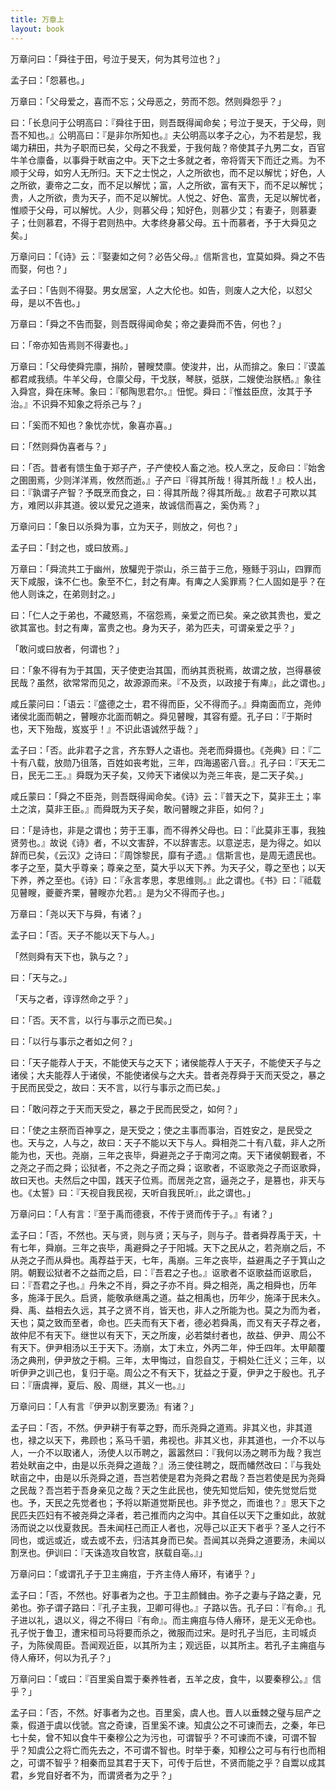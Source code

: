 ```yaml
---
title: 万章上
layout: book
---
```


万章问曰：「舜往于田，号泣于旻天，何为其号泣也？」

孟子曰：「怨慕也。」

万章曰：「父母爱之，喜而不忘；父母恶之，劳而不怨。然则舜怨乎？」

曰：「长息问于公明高曰：『舜往于田，则吾既得闻命矣；号泣于旻天，于父母，则吾不知也。』公明高曰：『是非尔所知也。』夫公明高以孝子之心，为不若是恝，我竭力耕田，共为子职而已矣，父母之不我爱，于我何哉？帝使其子九男二女，百官牛羊仓廪备，以事舜于畎亩之中。天下之士多就之者，帝将胥天下而迁之焉。为不顺于父母，如穷人无所归。天下之士悦之，人之所欲也，而不足以解忧；好色，人之所欲，妻帝之二女，而不足以解忧；富，人之所欲，富有天下，而不足以解忧；贵，人之所欲，贵为天子，而不足以解忧。人悦之、好色、富贵，无足以解忧者，惟顺于父母，可以解忧。人少，则慕父母；知好色，则慕少艾；有妻子，则慕妻子；仕则慕君，不得于君则热中。大孝终身慕父母。五十而慕者，予于大舜见之矣。」

万章问曰：「《诗》云：『娶妻如之何？必告父母。』信斯言也，宜莫如舜。舜之不告而娶，何也？」

孟子曰：「告则不得娶。男女居室，人之大伦也。如告，则废人之大伦，以怼父母，是以不告也。」

万章曰：「舜之不告而娶，则吾既得闻命矣；帝之妻舜而不告，何也？」

曰：「帝亦知告焉则不得妻也。」

万章曰：「父母使舜完廪，捐阶，瞽瞍焚廪。使浚井，出，从而揜之。象曰：『谟盖都君咸我绩。牛羊父母，仓廪父母，干戈朕，琴朕，弤朕，二嫂使治朕栖。』象往入舜宫，舜在床琴。象曰：『郁陶思君尔。』忸怩。舜曰：『惟兹臣庶，汝其于予治。』不识舜不知象之将杀己与？」

曰：「奚而不知也？象忧亦忧，象喜亦喜。」

曰：「然则舜伪喜者与？」

曰：「否。昔者有馈生鱼于郑子产，子产使校人畜之池。校人烹之，反命曰：『始舍之圉圉焉，少则洋洋焉，攸然而逝。』子产曰『得其所哉！得其所哉！』校人出，曰：『孰谓子产智？予既烹而食之，曰：得其所哉？得其所哉。』故君子可欺以其方，难罔以非其道。彼以爱兄之道来，故诚信而喜之，奚伪焉？」

万章问曰：「象日以杀舜为事，立为天子，则放之，何也？」

孟子曰：「封之也，或曰放焉。」

万章曰：「舜流共工于幽州，放驩兜于崇山，杀三苗于三危，殛鲧于羽山，四罪而天下咸服，诛不仁也。象至不仁，封之有庳。有庳之人奚罪焉？仁人固如是乎？在他人则诛之，在弟则封之。」

曰：「仁人之于弟也，不藏怒焉，不宿怨焉，亲爱之而已矣。亲之欲其贵也，爱之欲其富也。封之有庳，富贵之也。身为天子，弟为匹夫，可谓亲爱之乎？」

「敢问或曰放者，何谓也？」

曰：「象不得有为于其国，天子使吏治其国，而纳其贡税焉，故谓之放，岂得暴彼民哉？虽然，欲常常而见之，故源源而来。『不及贡，以政接于有庳』，此之谓也。」

咸丘蒙问曰：「语云：『盛德之士，君不得而臣，父不得而子。』舜南面而立，尧帅诸侯北面而朝之，瞽瞍亦北面而朝之。舜见瞽瞍，其容有蹙。孔子曰：『于斯时也，天下殆哉，岌岌乎！』不识此语诚然乎哉？」

孟子曰：「否。此非君子之言，齐东野人之语也。尧老而舜摄也。《尧典》曰：『二十有八载，放勋乃徂落，百姓如丧考妣，三年，四海遏密八音。』孔子曰：『天无二日，民无二王。』舜既为天子矣，又帅天下诸侯以为尧三年丧，是二天子矣。」

咸丘蒙曰：「舜之不臣尧，则吾既得闻命矣。《诗》云：『普天之下，莫非王土；率土之滨，莫非王臣。』而舜既为天子矣，敢问瞽瞍之非臣，如何？」

曰：「是诗也，非是之谓也；劳于王事，而不得养父母也。曰：『此莫非王事，我独贤劳也。』故说《诗》者，不以文害辞，不以辞害志。以意逆志，是为得之。如以辞而已矣，《云汉》之诗曰：『周馀黎民，靡有孑遗。』信斯言也，是周无遗民也。孝子之至，莫大乎尊亲；尊亲之至，莫大乎以天下养。为天子父，尊之至也；以天下养，养之至也。《诗》曰：『永言孝思，孝思维则。』此之谓也。《书》曰：『祗载见瞽瞍，夔夔齐栗，瞽瞍亦允若。』是为父不得而子也。」

万章曰：「尧以天下与舜，有诸？」

孟子曰：「否。天子不能以天下与人。」

「然则舜有天下也，孰与之？」

曰：「天与之。」

「天与之者，谆谆然命之乎？」

曰：「否。天不言，以行与事示之而已矣。」

曰：「以行与事示之者如之何？」

曰：「天子能荐人于天，不能使天与之天下；诸侯能荐人于天子，不能使天子与之诸侯；大夫能荐人于诸侯，不能使诸侯与之大夫。昔者尧荐舜于天而天受之，暴之于民而民受之，故曰：天不言，以行与事示之而已矣。」

曰：「敢问荐之于天而天受之，暴之于民而民受之，如何？」

曰：「使之主祭而百神享之，是天受之；使之主事而事治，百姓安之，是民受之也。天与之，人与之，故曰：天子不能以天下与人。舜相尧二十有八载，非人之所能为也，天也。尧崩，三年之丧毕，舜避尧之子于南河之南。天下诸侯朝觐者，不之尧之子而之舜；讼狱者，不之尧之子而之舜；讴歌者，不讴歌尧之子而讴歌舜，故曰天也。夫然后之中国，践天子位焉。而居尧之宫，逼尧之子，是篡也，非天与也。《太誓》曰：『天视自我民视，天听自我民听』，此之谓也。」

万章问曰：「人有言：『至于禹而德衰，不传于贤而传于子。』有诸？」

孟子曰：「否，不然也。天与贤，则与贤；天与子，则与子。昔者舜荐禹于天，十有七年，舜崩。三年之丧毕，禹避舜之子于阳城。天下之民从之，若尧崩之后，不从尧之子而从舜也。禹荐益于天，七年，禹崩。三年之丧毕，益避禹之子于箕山之阴。朝觐讼狱者不之益而之启，曰：『吾君之子也。』讴歌者不讴歌益而讴歌启，曰：『吾君之子也。』丹朱之不肖，舜之子亦不肖。舜之相尧，禹之相舜也，历年多，施泽于民久。启贤，能敬承继禹之道。益之相禹也，历年少，施泽于民未久。舜、禹、益相去久远，其子之贤不肖，皆天也，非人之所能为也。莫之为而为者，天也；莫之致而至者，命也。匹夫而有天下者，德必若舜禹，而又有天子荐之者，故仲尼不有天下。继世以有天下，天之所废，必若桀纣者也，故益、伊尹、周公不有天下。伊尹相汤以王于天下。汤崩，太丁未立，外丙二年，仲壬四年。太甲颠覆汤之典刑，伊尹放之于桐。三年，太甲悔过，自怨自艾，于桐处仁迁义；三年，以听伊尹之训己也，复归于亳。周公之不有天下，犹益之于夏，伊尹之于殷也。孔子曰：『唐虞禅，夏后、殷、周继，其义一也。』」

万章问曰：「人有言『伊尹以割烹要汤』有诸？」

孟子曰：「否，不然。伊尹耕于有莘之野，而乐尧舜之道焉。非其义也，非其道也，禄之以天下，弗顾也；系马千驷，弗视也。非其义也，非其道也，一介不以与人，一介不以取诸人，汤使人以币聘之，嚣嚣然曰：『我何以汤之聘币为哉？我岂若处畎亩之中，由是以乐尧舜之道哉？』汤三使往聘之，既而幡然改曰：『与我处畎亩之中，由是以乐尧舜之道，吾岂若使是君为尧舜之君哉？吾岂若使是民为尧舜之民哉？吾岂若于吾身亲见之哉？天之生此民也，使先知觉后知，使先觉觉后觉也。予，天民之先觉者也；予将以斯道觉斯民也。非予觉之，而谁也？』思天下之民匹夫匹妇有不被尧舜之泽者，若己推而内之沟中。其自任以天下之重如此，故就汤而说之以伐夏救民。吾未闻枉己而正人者也，况辱己以正天下者乎？圣人之行不同也，或远或近，或去或不去，归洁其身而已矣。吾闻其以尧舜之道要汤，未闻以割烹也。伊训曰：『天诛造攻自牧宫，朕载自亳。』」

万章问曰：「或谓孔子于卫主痈疽，于齐主侍人瘠环，有诸乎？」

孟子曰：「否，不然也。好事者为之也。于卫主颜雠由。弥子之妻与子路之妻，兄弟也。弥子谓子路曰：『孔子主我，卫卿可得也。』子路以告。孔子曰：『有命。』孔子进以礼，退以义，得之不得曰『有命』。而主痈疽与侍人瘠环，是无义无命也。孔子悦于鲁卫，遭宋桓司马将要而杀之，微服而过宋。是时孔子当厄，主司城贞子，为陈侯周臣。吾闻观近臣，以其所为主；观远臣，以其所主。若孔子主痈疽与侍人瘠环，何以为孔子？」

万章问曰：「或曰：『百里奚自鬻于秦养牲者，五羊之皮，食牛，以要秦穆公。』信乎？」

孟子曰：「否，不然。好事者为之也。百里奚，虞人也。晋人以垂棘之璧与屈产之乘，假道于虞以伐虢。宫之奇谏，百里奚不谏。知虞公之不可谏而去，之秦，年已七十矣，曾不知以食牛干秦穆公之为污也，可谓智乎？不可谏而不谏，可谓不智乎？知虞公之将亡而先去之，不可谓不智也。时举于秦，知穆公之可与有行也而相之，可谓不智乎？相秦而显其君于天下，可传于后世，不贤而能之乎？自鬻以成其君，乡党自好者不为，而谓贤者为之乎？」

